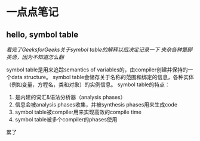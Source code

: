 # 一点点笔记
## hello, symbol table 

_看完了GeeksforGeeks关于symbol table的解释以后决定记录一下_
_夹杂各种蹩脚英语，因为不知道怎么翻_

symbol table是用来追踪semantics of variables的，由compiler创建并保持的一个data structure。
symbol table会储存关于名称的范围和绑定的信息，各种实体（例如变量，方程名，类和对象）的实例信息。
symbol table的特点：
1. 是内建的词汇&语法分析器（analysis phases）
2. 信息会被analysis phases收集，并被synthesis phases用来生成code
3. symbol table被compiler用来实现高效的compile time
4. symbol table被多个compiler的phases使用

累了
